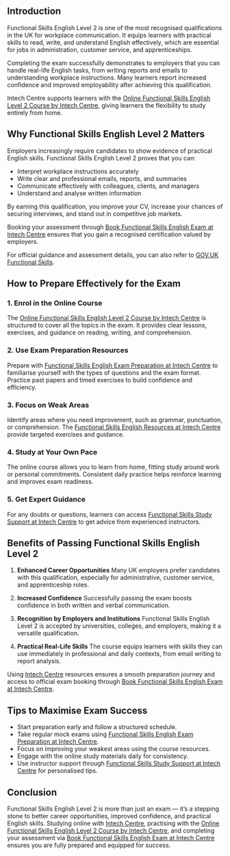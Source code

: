 ## **Introduction**

Functional Skills English Level 2 is one of the most recognised qualifications in the UK for workplace communication. It equips learners with practical skills to read, write, and understand English effectively, which are essential for jobs in administration, customer service, and apprenticeships.

Completing the exam successfully demonstrates to employers that you can handle real-life English tasks, from writing reports and emails to understanding workplace instructions. Many learners report increased confidence and improved employability after achieving this qualification.

Intech Centre supports learners with the [Online Functional Skills English Level 2 Course by Intech Centre](https://www.intechcentre.co.uk/functional-skills-english-level-2-course), giving learners the flexibility to study entirely from home.

## **Why Functional Skills English Level 2 Matters**

Employers increasingly require candidates to show evidence of practical English skills. Functional Skills English Level 2 proves that you can:

* Interpret workplace instructions accurately
* Write clear and professional emails, reports, and summaries
* Communicate effectively with colleagues, clients, and managers
* Understand and analyse written information

By earning this qualification, you improve your CV, increase your chances of securing interviews, and stand out in competitive job markets.

Booking your assessment through [Book Functional Skills English Exam at Intech Centre](https://www.intechcentre.co.uk/book-functional-skills-exam) ensures that you gain a recognised certification valued by employers.

For official guidance and assessment details, you can also refer to [GOV.UK Functional Skills](https://www.gov.uk/functional-skills).

## **How to Prepare Effectively for the Exam**

### **1. Enrol in the Online Course**

The [Online Functional Skills English Level 2 Course by Intech Centre](https://www.intechcentre.co.uk/functional-skills-english-level-2-course) is structured to cover all the topics in the exam. It provides clear lessons, exercises, and guidance on reading, writing, and comprehension.

### **2. Use Exam Preparation Resources**

Prepare with [Functional Skills English Exam Preparation at Intech Centre](https://www.intechcentre.co.uk/functional-skills-english-exam-preparation) to familiarise yourself with the types of questions and the exam format. Practice past papers and timed exercises to build confidence and efficiency.

### **3. Focus on Weak Areas**

Identify areas where you need improvement, such as grammar, punctuation, or comprehension. The [Functional Skills English Resources at Intech Centre](https://www.intechcentre.co.uk/functional-skills-english-resources) provide targeted exercises and guidance.

### **4. Study at Your Own Pace**

The online course allows you to learn from home, fitting study around work or personal commitments. Consistent daily practice helps reinforce learning and improves exam readiness.

### **5. Get Expert Guidance**

For any doubts or questions, learners can access [Functional Skills Study Support at Intech Centre](https://www.intechcentre.co.uk/functional-skills-study-support) to get advice from experienced instructors.

## **Benefits of Passing Functional Skills English Level 2**

1. **Enhanced Career Opportunities**
   Many UK employers prefer candidates with this qualification, especially for administrative, customer service, and apprenticeship roles.

2. **Increased Confidence**
   Successfully passing the exam boosts confidence in both written and verbal communication.

3. **Recognition by Employers and Institutions**
   Functional Skills English Level 2 is accepted by universities, colleges, and employers, making it a versatile qualification.

4. **Practical Real-Life Skills**
   The course equips learners with skills they can use immediately in professional and daily contexts, from email writing to report analysis.

Using [Intech Centre](https://www.intechcentre.co.uk) resources ensures a smooth preparation journey and access to official exam booking through [Book Functional Skills English Exam at Intech Centre](https://www.intechcentre.co.uk/book-functional-skills-exam).

## **Tips to Maximise Exam Success**

* Start preparation early and follow a structured schedule.
* Take regular mock exams using [Functional Skills English Exam Preparation at Intech Centre](https://www.intechcentre.co.uk/functional-skills-english-exam-preparation).
* Focus on improving your weakest areas using the course resources.
* Engage with the online study materials daily for consistency.
* Use instructor support through [Functional Skills Study Support at Intech Centre](https://www.intechcentre.co.uk/functional-skills-study-support) for personalised tips.

## **Conclusion**

Functional Skills English Level 2 is more than just an exam — it’s a stepping stone to better career opportunities, improved confidence, and practical English skills. Studying online with [Intech Centre](https://www.intechcentre.co.uk), practising with the [Online Functional Skills English Level 2 Course by Intech Centre](https://www.intechcentre.co.uk/functional-skills-english-level-2-course), and completing your assessment via [Book Functional Skills English Exam at Intech Centre](https://www.intechcentre.co.uk/book-functional-skills-exam) ensures you are fully prepared and equipped for success.

